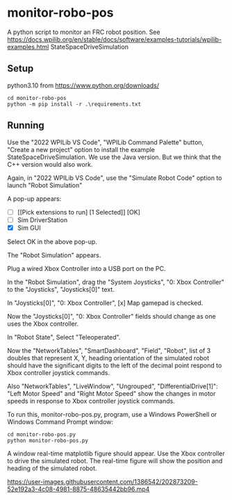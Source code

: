 # monitor-robo-pos

A python script to monitor an FRC robot position. 
See https://docs.wpilib.org/en/stable/docs/software/examples-tutorials/wpilib-examples.html
StateSpaceDriveSimulation

## Setup

python3.10 from https://www.python.org/downloads/

```shell
cd monitor-robo-pos
python -m pip install -r .\requirements.txt
```

## Running

Use the "2022 WPILib VS Code", "WPILib Command Palette" button, "Create a new project" option 
to install the example StateSpaceDriveSimulation.
We use the Java version. But we think that the C++ version would also work.

Again, in "2022 WPILib VS Code", use the "Simulate Robot Code" option to 
launch "Robot Simulation"

A pop-up appears:

- [ ] [[Pick extensions to run] [1 Selected]] [OK]
- [ ] Sim DriverStation
- [X] Sim GUI

Select OK in the above pop-up.

The "Robot Simulation" appears.

Plug a wired Xbox Controller into a USB port on the PC.

In the "Robot Simulation", drag the "System Joysticks", "0: Xbox Controller" to the 
"Joysticks", "Joysticks[0]" text.

In "Joysticks[0]", "0: Xbox Controller", [x] Map gamepad is checked.

Now the "Joysticks[0]", "0: Xbox Controller" fields should change as one uses the Xbox controller.

In "Robot State", Select "Teleoperated".

Now the "NetworkTables", "SmartDashboard", "Field", "Robot", list of 3 doubles that
represent X, Y, heading orientation of the simulated robot should have the significant
digits to the left of the decimal point respond to Xbox controller joystick commands.

Also "NetworkTables", "LiveWindow", "Ungrouped", "DifferentialDrive[1]": 
"Left Motor Speed" and "Right Motor Speed" show the changes in motor speeds in
response to Xbox controller joystick commands.

To run this, monitor-robo-pos.py, program, use a Windows PowerShell or Windows
Command Prompt window:

```shell
cd monitor-robo-pos.py
python monitor-robo-pos.py
```

A window real-time matplotlib figure should appear. Use the Xbox controller
to drive the simulated robot. The real-time figure will show 
the position and heading of the simulated robot.



https://user-images.githubusercontent.com/1386542/202873209-52e192a3-4c08-4981-8875-48635442bb96.mp4

